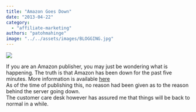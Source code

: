 ```yaml
---
title: "Amazon Goes Down"
date: "2013-04-22"
category: 
  - "affiliate-marketing"
authors: "patohmahinge"
image: "../../assets/images/BLOGGING.jpg"
---
```


[![](images/amazon+down1.PNG)](https://mahinge.com/wp-content/uploads/2013/04/amazon+down.PNG)

If you are an Amazon publisher, you may just be wondering what is happening. The truth is that Amazon has been down for the past five minutes. More information is available [here](https://mahinge.com/wp-content/uploads/2013/04/amazon.com.html "amazon down")  
As of the time of publishing<!--more--> this, no reason had been given as to the reason behind the server going down.  
The customer care desk however has assured me that things will be back to normal in a while.
